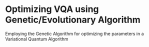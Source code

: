 # Optimizing VQA using Genetic/Evolutionary Algorithm 
Employing the Genetic Algorithm for optimizing the parameters in a Variational Quantum Algorithm
